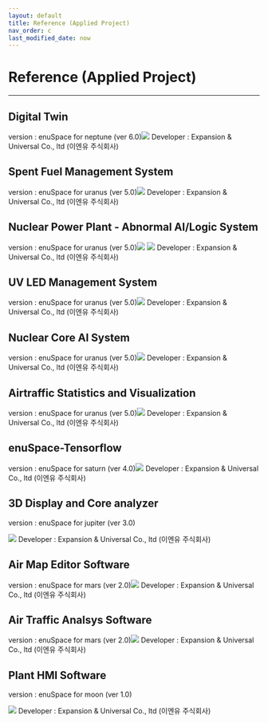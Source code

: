 ```yaml
---
layout: default
title: Reference (Applied Project)
nav_order: c
last_modified_date: now
---
```


# Reference \(Applied Project\)

---

## Digital Twin

version : enuSpace for neptune \(ver 6.0\)![](/assets/reference/digital_twin.png)
Developer : Expansion & Universal Co., ltd (이엔유 주식회사)

## Spent Fuel Management System

version : enuSpace for uranus \(ver 5.0\)![](/assets/reference/mcs_visualization.png)
Developer : Expansion & Universal Co., ltd (이엔유 주식회사)

## Nuclear Power Plant - Abnormal AI/Logic System

version : enuSpace for uranus \(ver 5.0\)![](/assets/reference/abnormal_ai.png)
![](/assets/reference/abnormal_lg.png)
Developer : Expansion & Universal Co., ltd (이엔유 주식회사)

## UV LED Management System

version : enuSpace for uranus \(ver 5.0\)![](/assets/reference/uv_management.png)
Developer : Expansion & Universal Co., ltd (이엔유 주식회사)

## Nuclear Core AI System

version : enuSpace for uranus \(ver 5.0\)![](/assets/reference/core_ai.png)
Developer : Expansion & Universal Co., ltd (이엔유 주식회사)

## Airtraffic Statistics and Visualization

version : enuSpace for uranus \(ver 5.0\)![](/assets/reference/airtraffic_stat.png)
Developer : Expansion & Universal Co., ltd (이엔유 주식회사)

## enuSpace-Tensorflow

version : enuSpace for saturn \(ver 4.0\)![](/assets/reference/enuspace-tensorflow.png)
Developer : Expansion & Universal Co., ltd (이엔유 주식회사)

## 3D Display and Core analyzer

version : enuSpace for jupiter \(ver 3.0\)

![](./assets/reference/ocean.png)
Developer : Expansion & Universal Co., ltd (이엔유 주식회사)

## Air Map Editor Software

version : enuSpace for mars \(ver 2.0\)![](/assets/reference/enuAeroSpace.png)
Developer : Expansion & Universal Co., ltd (이엔유 주식회사)

## Air Traffic Analsys Software

version : enuSpace for mars \(ver 2.0\)![](/assets/reference/airtraffic.png)
Developer : Expansion & Universal Co., ltd (이엔유 주식회사)

## Plant HMI Software

version : enuSpace for moon \(ver 1.0\)

![](./assets/reference/plant_hmi.png)
Developer : Expansion & Universal Co., ltd (이엔유 주식회사)

